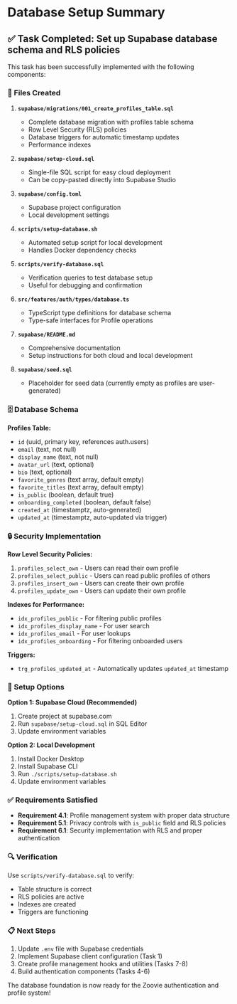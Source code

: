 # Database Setup Summary

## ✅ Task Completed: Set up Supabase database schema and RLS policies

This task has been successfully implemented with the following components:

### 📁 Files Created

1. **`supabase/migrations/001_create_profiles_table.sql`**

   - Complete database migration with profiles table schema
   - Row Level Security (RLS) policies
   - Database triggers for automatic timestamp updates
   - Performance indexes

2. **`supabase/setup-cloud.sql`**

   - Single-file SQL script for easy cloud deployment
   - Can be copy-pasted directly into Supabase Studio

3. **`supabase/config.toml`**

   - Supabase project configuration
   - Local development settings

4. **`scripts/setup-database.sh`**

   - Automated setup script for local development
   - Handles Docker dependency checks

5. **`scripts/verify-database.sql`**

   - Verification queries to test database setup
   - Useful for debugging and confirmation

6. **`src/features/auth/types/database.ts`**

   - TypeScript type definitions for database schema
   - Type-safe interfaces for Profile operations

7. **`supabase/README.md`**

   - Comprehensive documentation
   - Setup instructions for both cloud and local development

8. **`supabase/seed.sql`**
   - Placeholder for seed data (currently empty as profiles are user-generated)

### 🗄️ Database Schema

**Profiles Table:**

- `id` (uuid, primary key, references auth.users)
- `email` (text, not null)
- `display_name` (text, not null)
- `avatar_url` (text, optional)
- `bio` (text, optional)
- `favorite_genres` (text array, default empty)
- `favorite_titles` (text array, default empty)
- `is_public` (boolean, default true)
- `onboarding_completed` (boolean, default false)
- `created_at` (timestamptz, auto-generated)
- `updated_at` (timestamptz, auto-updated via trigger)

### 🔒 Security Implementation

**Row Level Security Policies:**

1. `profiles_select_own` - Users can read their own profile
2. `profiles_select_public` - Users can read public profiles of others
3. `profiles_insert_own` - Users can create their own profile
4. `profiles_update_own` - Users can update their own profile

**Indexes for Performance:**

- `idx_profiles_public` - For filtering public profiles
- `idx_profiles_display_name` - For user search
- `idx_profiles_email` - For user lookups
- `idx_profiles_onboarding` - For filtering onboarded users

**Triggers:**

- `trg_profiles_updated_at` - Automatically updates `updated_at` timestamp

### 🚀 Setup Options

**Option 1: Supabase Cloud (Recommended)**

1. Create project at supabase.com
2. Run `supabase/setup-cloud.sql` in SQL Editor
3. Update environment variables

**Option 2: Local Development**

1. Install Docker Desktop
2. Install Supabase CLI
3. Run `./scripts/setup-database.sh`
4. Update environment variables

### ✅ Requirements Satisfied

- **Requirement 4.1**: Profile management system with proper data structure
- **Requirement 5.1**: Privacy controls with `is_public` field and RLS policies
- **Requirement 6.1**: Security implementation with RLS and proper authentication

### 🔍 Verification

Use `scripts/verify-database.sql` to verify:

- Table structure is correct
- RLS policies are active
- Indexes are created
- Triggers are functioning

### 📋 Next Steps

1. Update `.env` file with Supabase credentials
2. Implement Supabase client configuration (Task 1)
3. Create profile management hooks and utilities (Tasks 7-8)
4. Build authentication components (Tasks 4-6)

The database foundation is now ready for the Zoovie authentication and profile system!
